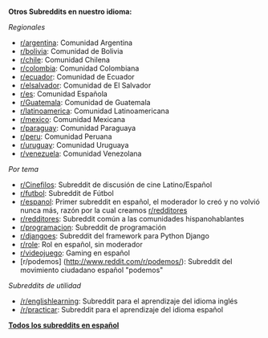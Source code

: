 **Otros Subreddits en nuestro idioma:**

*Regionales*

* [r/argentina](http://reddit.com/r/argentina): Comunidad Argentina
* [r/bolivia](http://reddit.com/r/bolivia): Comunidad de Bolivia
* [r/chile](http://reddit.com/r/chile): Comunidad Chilena
* [r/colombia](http://reddit.com/r/Colombia): Comunidad Colombiana
* [r/ecuador](http://reddit.com/r/ecuador): Comunidad de Ecuador
* [r/elsalvador](http://reddit.com/r/elsalvador): Comunidad de El Salvador
* [r/es](http://reddit.com/r/es): Comunidad Española
* [r/Guatemala](http://reddit.com/r/ecuador): Comunidad de Guatemala
* [r/latinoamerica](http://reddit.com/r/latinoamerica): Comunidad Latinoamericana
* [r/mexico](http://reddit.com/r/mexico): Comunidad Mexicana
* [r/paraguay](http://reddit.com/r/paraguay): Comunidad Paraguaya
* [r/peru](http://reddit.com/r/peru): Comunidad Peruana
* [r/uruguay](http://reddit.com/r/uruguay): Comunidad Uruguaya
* [r/venezuela](http://reddit.com/r/vzla): Comunidad Venezolana


*Por tema*

* [r/Cinefilos](http://www.reddit.com/r/Cinefilos): Subreddit de discusión de cine Latino/Español
* [r/futbol](http://www.reddit.com/r/futbol): Subreddit de Fútbol
* [r/espanol](http://reddit.com/r/espanol): Primer subreddit en español, el moderador lo creó y no volvió nunca más, razón por la cual creamos [r/redditores](http://reddit.com/r/redditores)
* [r/redditores](http://reddit.com/r/redditores): Subreddit común a las comunidades hispanohablantes
* [r/programacion](http://reddit.com/r/programacion): Subreddit de programación
* [r/djangoes](http://reddit.com/r/djangoes): Subreddit del framework para Python Django
* [r/role](http://reddit.com/r/role): Rol en español, sin moderador
* [r/videojuego](http://reddit.com/r/videojuego): Gaming en español
* [r/podemos] (http://www.reddit.com/r/podemos/): Subreddit del movimiento ciudadano español "podemos"

*Subreddits de utilidad*

* [/r/englishlearning](http://www.reddit.com/r/englishlearning): Subreddit para el aprendizaje del idioma inglés
* [/r/practicar](http://www.reddit.com/r/practicar): Subreddit para el aprendizaje del idioma español


**[Todos los subreddits en español](http://reddit.com/r/redditores+espanol+programacion+peru+mexico+latinoamerica+es+colombia+chile+argentina+uruguay+ecuador+bolivia+paraguay+venezuela+Guatemala+elsalvador+Cinefilos+futbol+role+djangoes+practicar+videojuego)**
